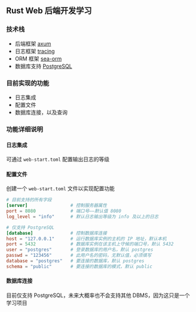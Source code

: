 ## Rust Web 后端开发学习

### 技术栈
- 后端框架 [axum](https://crates.io/crates/axum)
- 日志框架 [tracing](https://crates.io/crates/tracing)
- ORM 框架 [sea-orm](https://crates.io/crates/sea-orm)
- 数据库支持 [PostgreSQL](https://www.postgresql.org)

### 目前实现的功能
- 日志集成
- 配置文件
- 数据库连接，以及查询

### 功能详细说明
#### 日志集成
可通过 `web-start.toml` 配置输出日志的等级
#### 配置文件
创建一个 `web-start.toml` 文件以实现配置功能
```toml
# 目前支持的所有字段
[server]                # 控制服务器属性
port = 8080             # 端口号——默认值 8080
log_level = "info"      # 默认日志输出等级为 info 及以上的日志

# 仅支持 PostgreSQL
[database]              # 控制数据库连接
host = "127.0.0.1"      # 运行数据库实例的主机的 IP 地址，默认本机
port = 5432             # 数据库实例在该主机上守候的端口号，默认 5432
user = "postgres"       # 登录数据库的用户名，默认 postgres
passwd = "123456"       # 此用户名的密码，无默认值，必须填写
database = "postgres"   # 要连接的数据库，默认 postgres
schema = "public"       # 要连接的数据库的模式，默认 public
```
#### 数据库连接
目前仅支持 PostgreSQL，未来大概率也不会支持其他 DBMS，因为这只是一个学习项目